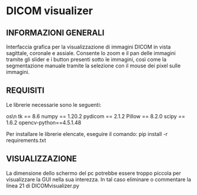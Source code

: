 # DICOM visualizer

## INFORMAZIONI GENERALI
Interfaccia grafica per la visualizzazione di immagini DICOM in vista sagittale, coronale e assiale.
Consente lo zoom e il pan delle immagini tramite gli slider e i button presenti sotto le immagini, così come la segmentazione manuale tramite la selezione con il mouse dei pixel sulle immagini.

## REQUISITI
Le librerie necessarie sono le seguenti:

os\n
tk == 8.6
numpy == 1.20.2
pydicom == 2.1.2
Pillow == 8.2.0
scipy == 1.6.2
opencv-python==4.5.1.48

Per installare le librerie elencate, eseguire il comando:
pip install -r requirements.txt

## VISUALIZZAZIONE
La dimensione dello schermo del pc potrebbe essere troppo piccola per visualizzare la GUI nella sua interezza.
In tal caso eliminare o commentare la linea 21 di DICOMvisualizer.py
